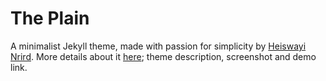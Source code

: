# The Plain

A minimalist Jekyll theme, made with passion for simplicity by [Heiswayi Nrird](http://heiswayi.github.io). More details about it [here](http://heiswayi.github.io/the-plain.html); theme description, screenshot and demo link.
